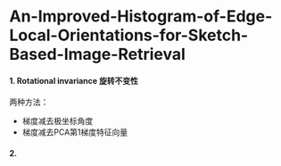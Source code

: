 # An-Improved-Histogram-of-Edge-Local-Orientations-for-Sketch-Based-Image-Retrieval

#### 1. Rotational invariance 旋转不变性

两种方法：

* 梯度减去极坐标角度
* 梯度减去PCA第1梯度特征向量

#### 2.